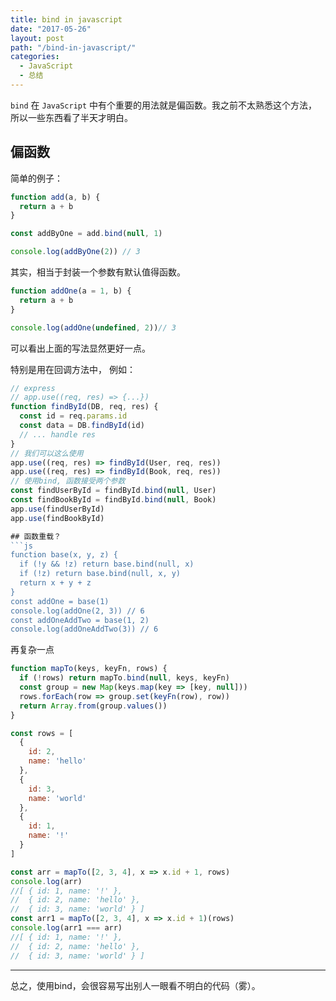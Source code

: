 ```yaml
---
title: bind in javascript
date: "2017-05-26"
layout: post
path: "/bind-in-javascript/"
categories:
  - JavaScript
  - 总结
---
```


`bind` 在 `JavaScript` 中有个重要的用法就是偏函数。我之前不太熟悉这个方法，所以一些东西看了半天才明白。

<!--more-->

## 偏函数
简单的例子：
```js
function add(a, b) {
  return a + b
}

const addByOne = add.bind(null, 1)

console.log(addByOne(2)) // 3
```
其实，相当于封装一个参数有默认值得函数。
```js
function addOne(a = 1, b) {
  return a + b
}

console.log(addOne(undefined, 2))// 3
```
可以看出上面的写法显然更好一点。

特别是用在回调方法中， 例如：

```js
// express
// app.use((req, res) => {...})
function findById(DB, req, res) {
  const id = req.params.id
  const data = DB.findById(id)
  // ... handle res
}
// 我们可以这么使用
app.use((req, res) => findById(User, req, res))
app.use((req, res) => findById(Book, req, res))
// 使用bind, 函数接受两个参数
const findUserById = findById.bind(null, User)
const findBookById = findById.bind(null, Book)
app.use(findUserById)
app.use(findBookById)

## 函数重载？
```js
function base(x, y, z) {
  if (!y && !z) return base.bind(null, x)
  if (!z) return base.bind(null, x, y)
  return x + y + z
}
const addOne = base(1)
console.log(addOne(2, 3)) // 6
const addOneAddTwo = base(1, 2)
console.log(addOneAddTwo(3)) // 6
```
再复杂一点
```js
function mapTo(keys, keyFn, rows) {
  if (!rows) return mapTo.bind(null, keys, keyFn)
  const group = new Map(keys.map(key => [key, null]))
  rows.forEach(row => group.set(keyFn(row), row))
  return Array.from(group.values())
}

const rows = [
  {
    id: 2,
    name: 'hello'
  },
  {
    id: 3,
    name: 'world'
  },
  {
    id: 1,
    name: '!'
  }
]

const arr = mapTo([2, 3, 4], x => x.id + 1, rows)
console.log(arr)
//[ { id: 1, name: '!' },
//  { id: 2, name: 'hello' },
//  { id: 3, name: 'world' } ]
const arr1 = mapTo([2, 3, 4], x => x.id + 1)(rows)
console.log(arr1 === arr)
//[ { id: 1, name: '!' },
//  { id: 2, name: 'hello' },
//  { id: 3, name: 'world' } ]
```
---

总之，使用bind，会很容易写出别人一眼看不明白的代码（雾）。
